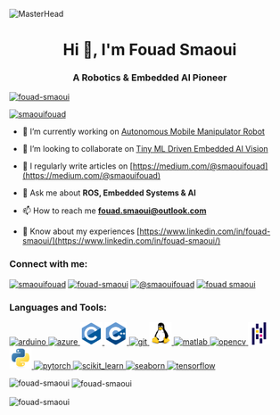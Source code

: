 ![MasterHead](https://thumbor.comeup.com/unsafe/960x267/filters:quality(90):no_upscale()/user/0d3016a9-3fc0-407a-bc9b-cf7e8c88000b.png?user_cover_960w)
<h1 align="center">Hi 👋, I'm Fouad Smaoui</h1>
<h3 align="center">A Robotics & Embedded AI Pioneer</h3>

<p align="left"> <a href="https://github.com/ryo-ma/github-profile-trophy"><img src="https://github-profile-trophy.vercel.app/?username=fouad-smaoui" alt="fouad-smaoui" /></a> </p>

<p align="left"> <a href="https://twitter.com/smaouifouad" target="blank"><img src="https://img.shields.io/twitter/follow/smaouifouad?logo=twitter&style=for-the-badge" alt="smaouifouad" /></a> </p>

- 🔭 I’m currently working on [Autonomous Mobile Manipulator Robot](https://github.com/Fouad-Smaoui/Autonomous-Mobile-Manipulator-Robot)

- 👯 I’m looking to collaborate on [Tiny ML Driven Embedded AI Vision](https://github.com/Fouad-Smaoui/TinyML-Driven-Embedded-AI-Vision)

- 📝 I regularly write articles on [https://medium.com/@smaouifouad](https://medium.com/@smaouifouad)

- 💬 Ask me about **ROS, Embedded Systems & AI**

- 📫 How to reach me **fouad.smaoui@outlook.com**

- 📄 Know about my experiences [https://www.linkedin.com/in/fouad-smaoui/](https://www.linkedin.com/in/fouad-smaoui/)

<h3 align="left">Connect with me:</h3>
<p align="left">
<a href="https://twitter.com/smaouifouad" target="blank"><img align="center" src="https://raw.githubusercontent.com/rahuldkjain/github-profile-readme-generator/master/src/images/icons/Social/twitter.svg" alt="smaouifouad" height="30" width="40" /></a>
<a href="https://linkedin.com/in/fouad-smaoui" target="blank"><img align="center" src="https://raw.githubusercontent.com/rahuldkjain/github-profile-readme-generator/master/src/images/icons/Social/linked-in-alt.svg" alt="fouad-smaoui" height="30" width="40" /></a>
<a href="https://medium.com/@smaouifouad" target="blank"><img align="center" src="https://raw.githubusercontent.com/rahuldkjain/github-profile-readme-generator/master/src/images/icons/Social/medium.svg" alt="@smaouifouad" height="30" width="40" /></a>
<a href="https://www.youtube.com/c/fouad smaoui" target="blank"><img align="center" src="https://raw.githubusercontent.com/rahuldkjain/github-profile-readme-generator/master/src/images/icons/Social/youtube.svg" alt="fouad smaoui" height="30" width="40" /></a>
</p>

<h3 align="left">Languages and Tools:</h3>
<p align="left"> <a href="https://www.arduino.cc/" target="_blank" rel="noreferrer"> <img src="https://cdn.worldvectorlogo.com/logos/arduino-1.svg" alt="arduino" width="40" height="40"/> </a> <a href="https://azure.microsoft.com/en-in/" target="_blank" rel="noreferrer"> <img src="https://www.vectorlogo.zone/logos/microsoft_azure/microsoft_azure-icon.svg" alt="azure" width="40" height="40"/> </a> <a href="https://www.cprogramming.com/" target="_blank" rel="noreferrer"> <img src="https://raw.githubusercontent.com/devicons/devicon/master/icons/c/c-original.svg" alt="c" width="40" height="40"/> </a> <a href="https://www.w3schools.com/cpp/" target="_blank" rel="noreferrer"> <img src="https://raw.githubusercontent.com/devicons/devicon/master/icons/cplusplus/cplusplus-original.svg" alt="cplusplus" width="40" height="40"/> </a> <a href="https://git-scm.com/" target="_blank" rel="noreferrer"> <img src="https://www.vectorlogo.zone/logos/git-scm/git-scm-icon.svg" alt="git" width="40" height="40"/> </a> <a href="https://www.linux.org/" target="_blank" rel="noreferrer"> <img src="https://raw.githubusercontent.com/devicons/devicon/master/icons/linux/linux-original.svg" alt="linux" width="40" height="40"/> </a> <a href="https://www.mathworks.com/" target="_blank" rel="noreferrer"> <img src="https://upload.wikimedia.org/wikipedia/commons/2/21/Matlab_Logo.png" alt="matlab" width="40" height="40"/> </a> <a href="https://opencv.org/" target="_blank" rel="noreferrer"> <img src="https://www.vectorlogo.zone/logos/opencv/opencv-icon.svg" alt="opencv" width="40" height="40"/> </a> <a href="https://pandas.pydata.org/" target="_blank" rel="noreferrer"> <img src="https://raw.githubusercontent.com/devicons/devicon/2ae2a900d2f041da66e950e4d48052658d850630/icons/pandas/pandas-original.svg" alt="pandas" width="40" height="40"/> </a> <a href="https://www.python.org" target="_blank" rel="noreferrer"> <img src="https://raw.githubusercontent.com/devicons/devicon/master/icons/python/python-original.svg" alt="python" width="40" height="40"/> </a> <a href="https://pytorch.org/" target="_blank" rel="noreferrer"> <img src="https://www.vectorlogo.zone/logos/pytorch/pytorch-icon.svg" alt="pytorch" width="40" height="40"/> </a> <a href="https://scikit-learn.org/" target="_blank" rel="noreferrer"> <img src="https://upload.wikimedia.org/wikipedia/commons/0/05/Scikit_learn_logo_small.svg" alt="scikit_learn" width="40" height="40"/> </a> <a href="https://seaborn.pydata.org/" target="_blank" rel="noreferrer"> <img src="https://seaborn.pydata.org/_images/logo-mark-lightbg.svg" alt="seaborn" width="40" height="40"/> </a> <a href="https://www.tensorflow.org" target="_blank" rel="noreferrer"> <img src="https://www.vectorlogo.zone/logos/tensorflow/tensorflow-icon.svg" alt="tensorflow" width="40" height="40"/> </a> </p>

<p><img align="left" src="https://github-readme-stats.vercel.app/api/top-langs?username=fouad-smaoui&show_icons=true&locale=en&layout=compact" alt="fouad-smaoui" /></p>

<p>&nbsp;<img align="center" src="https://github-readme-stats.vercel.app/api?username=fouad-smaoui&show_icons=true&locale=en" alt="fouad-smaoui" /></p>

<p><img align="center" src="https://github-readme-streak-stats.herokuapp.com/?user=fouad-smaoui&" alt="fouad-smaoui" /></p>
